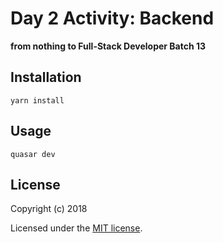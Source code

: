 # Day 2 Activity: Backend

**from nothing to Full-Stack Developer Batch 13**

## Installation
```
yarn install
```
## Usage

```
quasar dev
```

## License

Copyright (c) 2018

Licensed under the [MIT license](LICENSE).
